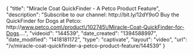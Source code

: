 {
    "title": "Miracle Coat QuickFinder - A Petco Product Feature",
    "description": "Subscribe to our channel: http:\/\/bit.ly\/12dY9oO Buy the QuickFinder for Dogs at Petco: http:\/\/www.petco.com\/product\/102745\/Miracle-Coat-QuickFinder-for-Dogs....",
    "videoid": "144539",
    "date_created": "1394588997",
    "date_modified": "1418181172",
    "type": "captivate",
    "layout": "video",
    "url": "\/v\/miracle-coat-quickfinder-a-petco-product-feature\/144539"
}